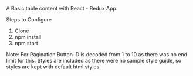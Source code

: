 A Basic table content with React - Redux App.

Steps to Configure
1. Clone
2. npm install
3. npm start


Note: 
For Pagination Button ID is decoded from 1 to 10 as there was no end limit for this.
Styles are included as there were no sample style guide, so styles are kept with default html styles.
